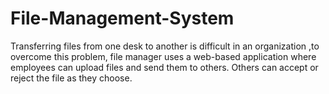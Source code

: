 # File-Management-System

Transferring files from one desk to another is difficult in an organization ,to overcome this problem, file manager uses a web-based application where employees can upload files and send them to others. Others can accept or reject the file as they choose.
